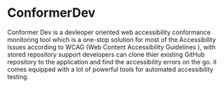 # ConformerDev
Conformer Dev is a devleoper oriented web accessibility conformance monitoring tool which is a one-stop solution for most of the Accessibility Issues according to WCAG (Web Content Accessibility Guidelines ), with stored repository support developers can clone thier existing GitHub repository to the application and find the accessibility errors on the go. it comes equipped with a lot of powerful tools for automated accessibility testing.

